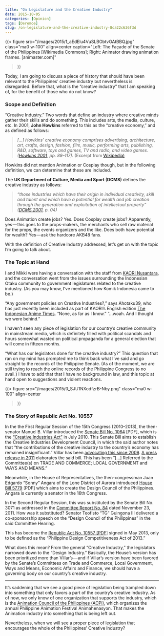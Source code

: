 ```yaml
---
title: "On Legislature and the Creative Industry"
date: 2015-10-05
categories: [Opinion]
tags: [Deremoe]
slug: /on-legislature-and-the-creative-industry-8ca22c636f3d
---
```


{{< figure
  src="/images/2015/1_aEdElu4VuSLBObtvOAtBBQ.jpg"
  class="ma0 w-100"
  align=center
  caption="Left: The Façade of the Senate of the Philippines \[Wikimedia Commons\]; Right: Animator drawing animation frames. \[animaster.com\]"
>}}

Today, I am going to discuss a piece of history that should have been relevant to the Philippines’ creative industry but nevertheless is disregarded. Before that, what is the “creative industry” that I am speaking of, for the benefit of those who do not know?

### Scope and Definition

“Creative Industry.” Two words that define an industry where creative minds gather their skills and do something. This includes arts, the media, culture, etc. In 2001, **John Howkins** referred to this as the “creative economy,” and as defined as follows:

> _\[…\] Howkins’ creative economy comprises advertising, architecture, art, crafts, design, fashion, film, music, performing arts, publishing, R&D, software, toys and games, TV and radio, and video games. (_[_Howkins 2001_](http://en.wikipedia.org/wiki/Creative_industries#CITEREFHowkins2001)_, pp. 88–117)._ (Excerpt from [Wikipedia)](http://en.wikipedia.org/wiki/Creative_industries)

Howkins did not mention Animation or Cosplay though, but in the following definition, we can determine that these are included.

The **UK Department of Culture, Media and Sport (DCMS)** defines the creative industry as follows:

> _“those industries which have their origin in individual creativity, skill and talent and which have a potential for wealth and job creation through the generation and exploitation of intellectual property” (_[_DCMS 2001_](http://en.wikipedia.org/wiki/Creative_industries#CITEREFDCMS2001)_, p. 04)_

Does Animation create jobs? Yes. Does Cosplay create jobs? Apparently, yes — this goes to the props-makers, the merchants who sell raw material for the props, the events organizers and the like. Does both have potential for wealth? Yes — ask the hardcore AKB48 fans.

With the definition of Creative Industry addressed, let’s get on with the topic I’m going to talk about.

### The Topic at Hand

I and Mikki were having a conversation with the staff from [KAORI Nusantara](http://kaorinusantara.or.id/), and the conversation went from the issues surrounding the Indonesian Otaku community to government legislatures related to the creative industry. (As you may know, I’ve mentioned how Komik Indonesia came to be.)

“Any government policies on Creative Industries?,” says Ahotaku39, who has just recently been included as part of KAORI’s English edition [The Indonesian Anime Times](https://www.kaorinusantara.or.id/english/). “None, as far as I know.” “…woah. And I thought we were behind.”

I haven’t seen any piece of legislation for our country’s creative community in mainstream media, which is definitely filled with political scandals and hours somewhat wasted on political propaganda for a general election that will come in fifteen months.

“What has our legislators done for the creative industry?” This question that ran on my mind has prompted me to think back what I’ve said and go straight to the records of the Philippine Senate. (As of the moment, we are still trying to reach the online records of the Philippine Congress to no avail.) I have to add that that I have no background in law, and this topic at hand open to suggestions and violent reactions.

{{< figure
  src="/images/2015/0_SJU1NXodfzrB-Nby.png"
  class="ma0 w-100"
  align=center
>}}

### The Story of Republic Act No. 10557

In the the First Regular Session of the 15th Congress (2010–2013), the then-senator Manuel B. Villar introduced the [Senate Bill No. 1064](http://senate.gov.ph/lisdata/85077063%21.pdf) \[PDF\], which is the [“Creative Industries Act”](http://senate.gov.ph/lis/bill_res.aspx?congress=15&q=SBN-1064) in July 2010. This Senate Bill aims to establish the Creative Industries Development Council, in which the said author notes that “the contributions of the creative industry to the country’s economy has remained insignificant.” Villar has been [advocating this since 2009](http://senate.gov.ph/press_release/2009/1110_villar1.asp). [A press release in 2011](http://senate.gov.ph/press_release/2011/0816_villar1.asp) elaborates the said bill. This has been “\[…\] Referred to the Committee(s) on TRADE AND COMMERCE; LOCAL GOVERNMENT and WAYS AND MEANS.”

Meanwhile, in the House of Representatives, the then-congressman Juan Edgardo “Sonny” Angara of the Lone District of Aurora introduced [House Bill 5779](https://hrep-website.s3.ap-southeast-1.amazonaws.com/legisdocs/basic_17/HB05779.pdf) \[PDF\] which aims to create the Design Council of the Philippines. Angara is currently a senator in the 16th Congress.

In the Second Regular Session, this was substituted by the Senate Bill No. 3071 as addressed in the [Committee Report No. 84](http://senate.gov.ph/lis/committee_rpt.aspx?congress=15&q=84) dated November 23, 2011. How was it substituted? Senator Teofisto “TG” Guingona III delivered a co-sponsorship speech on the “Design Council of the Philippines” in the said Committee Hearing.

This has become the [Republic Act No. 10557 \[PDF\]](https://www.officialgazette.gov.ph/2013/05/15/republic-act-no-10557/) signed in May 2013, only to be defined as the “Philippine Design Competitiveness Act of 2013.”

What does this mean? From the general “Creative Industry,” the legislators narrowed down to the “Design Industry.” Basically, the House’s version has been prioritized more than Villar’s — and if Villar’s version have been favored by the Senate’s Committees on Trade and Commerce, Local Government, Ways and Means, Economic Affairs and Finance, we should have a governing body on our country’s creative industry.

* * *

It’s saddening that we see a good piece of legislation being trampled down into something that only favors a part of the country’s creative industry. As of now, we only know of one organization that supports the industry, which is the [Animation Council of the Philippines (ACPI)](http://www.animationcouncil.org/), which organizes the annual Philippine Animation Festival Animahenasyon. That makes the Animation industry into something that is being left out.

Nevertheless, when we will see a proper piece of legislation that encourages the whole of the Philippines’ Creative Industry?
